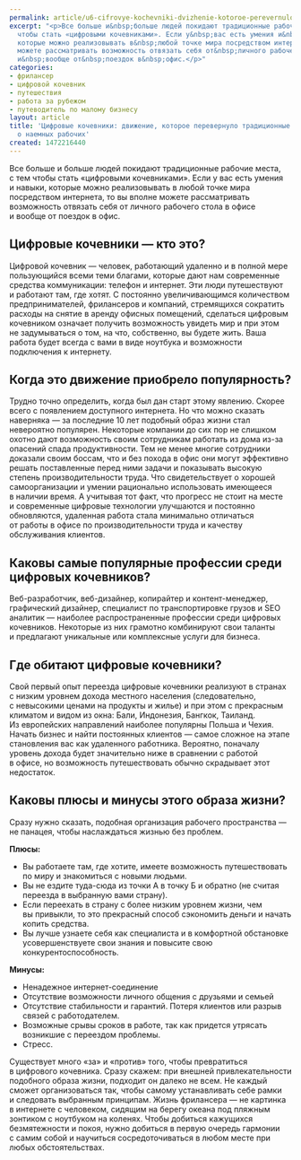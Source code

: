 ```yaml
---
permalink: article/u6-cifrovye-kochevniki-dvizhenie-kotoroe-perevernulo-tradicionnye-predstavleniya-o-naemnyh
excerpt: "<p>Все больше и&nbsp;больше людей покидают традиционные рабочие места, с&nbsp;тем
  чтобы стать «цифровыми кочевниками». Если у&nbsp;вас есть умения и&nbsp;навыки,
  которые можно реализовывать в&nbsp;любой точке мира посредством интернета, то&nbsp;вы&nbsp;вполне
  можете рассматривать возможность отвязать себя от&nbsp;личного рабочего стола в&nbsp;офисе
  и&nbsp;вообще от&nbsp;поездок в&nbsp;офис.</p>"
categories:
- фрилансер
- цифровой кочевник
- путешествия
- работа за рубежом
- путеводитель по малому бизнесу
layout: article
title: 'Цифровые кочевники: движение, которое перевернуло традиционные представления
  о наемных рабочих'
created: 1472216440
---
```

<p>Все больше и&nbsp;больше людей покидают традиционные рабочие места, с&nbsp;тем чтобы стать «цифровыми кочевниками». Если у&nbsp;вас есть умения и&nbsp;навыки, которые можно реализовывать в&nbsp;любой точке мира посредством интернета, то&nbsp;вы&nbsp;вполне можете рассматривать возможность отвязать себя от&nbsp;личного рабочего стола в&nbsp;офисе и&nbsp;вообще от&nbsp;поездок в&nbsp;офис.</p>
<h2>Цифровые кочевники&nbsp;— кто это?</h2>
<p>Цифровой кочевник&nbsp;— человек, работающий удаленно и&nbsp;в&nbsp;полной мере пользующийся всеми теми благами, которые дают нам современные средства коммуникации: телефон и&nbsp;интернет. Эти люди путешествуют и&nbsp;работают там, где хотят. С&nbsp;постоянно увеличивающимся количеством предпринимателей, фрилансеров и&nbsp;компаний, стремящихся сократить расходы на&nbsp;снятие в&nbsp;аренду офисных помещений, сделаться цифровым кочевником означает получить возможность увидеть мир и&nbsp;при этом не&nbsp;задумываться о&nbsp;том, на&nbsp;что, собственно, вы&nbsp;будете жить. Ваша работа будет всегда с&nbsp;вами в&nbsp;виде ноутбука и&nbsp;возможности подключения к&nbsp;интернету. </p>
<h2>Когда это движение приобрело популярность?</h2>
<p>Трудно точно определить, когда был дан старт этому явлению. Скорее всего с&nbsp;появлением доступного интернета. Но&nbsp;что можно сказать наверняка&nbsp;— за&nbsp;последние 10&nbsp;лет подобный образ жизни стал невероятно популярен. Некоторые компании до&nbsp;сих пор не&nbsp;слишком охотно дают возможность своим сотрудникам работать из&nbsp;дома из-за опасений спада продуктивности. Тем не&nbsp;менее многие сотрудники доказали своим боссам, что и&nbsp;без похода в&nbsp;офис они могут эффективно решать поставленные перед ними задачи и&nbsp;показывать высокую степень производительности труда. Что свидетельствует о&nbsp;хорошей самоорганизации и&nbsp;умении рационально использовать имеющееся в&nbsp;наличии время. А&nbsp;учитывая тот факт, что прогресс не&nbsp;стоит на&nbsp;месте и&nbsp;современные цифровые технологии улучшаются и&nbsp;постоянно обновляются, удаленная работа стала минимально отличаться от&nbsp;работы в&nbsp;офисе по&nbsp;производительности труда и&nbsp;качеству обслуживания клиентов.</p>
<h2>Каковы самые популярные профессии среди цифровых кочевников?</h2>
<p>Веб-разработчик, веб-дизайнер, копирайтер и&nbsp;контент-менеджер, графический дизайнер, специалист по&nbsp;транспортировке грузов и&nbsp;SEO аналитик&nbsp;— наиболее распространенные профессии среди цифровых кочевников. Некоторые из&nbsp;них грамотно комбинируют свои таланты и&nbsp;предлагают уникальные или комплексные услуги для бизнеса. </p>
<h2>Где обитают цифровые кочевники?</h2>
<p>Свой первый опыт переезда цифровые кочевники реализуют в&nbsp;странах с&nbsp;низким уровнем дохода местного населения (следовательно, с&nbsp;невысокими ценами на&nbsp;продукты и&nbsp;жилье) и&nbsp;при этом с&nbsp;прекрасным климатом и&nbsp;видом из&nbsp;окна: Бали, Индонезия, Бангкок, Таиланд. Из&nbsp;европейских направлений наиболее популярны Польша и&nbsp;Чехия. Начать бизнес и&nbsp;найти постоянных клиентов&nbsp;— самое сложное на&nbsp;этапе становления вас как удаленного работника. Вероятно, поначалу уровень дохода будет значительно ниже в&nbsp;сравнении с&nbsp;работой в&nbsp;офисе, но&nbsp;возможность путешествовать обычно скрадывает этот недостаток. </p>
<h2>Каковы плюсы и&nbsp;минусы этого образа жизни?</h2>
<p>Сразу нужно сказать, подобная организация рабочего пространства&nbsp;— не&nbsp;панацея, чтобы наслаждаться жизнью без проблем.</p>
<p><strong>Плюсы:</strong></p>
<p>
	<ul>
		<li><span>Вы</span>&nbsp;<span>работаете там, где хотите, имеете возможность путешествовать по</span>&nbsp;<span>миру и</span>&nbsp;<span>знакомиться с</span>&nbsp;<span>новыми людьми.</span></li>
		<li><span>Вы</span>&nbsp;<span>не</span>&nbsp;<span>ездите туда-сюда из</span>&nbsp;<span>точки</span>&nbsp;<span>А в</span>&nbsp;<span>точку</span>&nbsp;<span>Б и</span>&nbsp;<span>обратно (не</span>&nbsp;<span>считая переезда в</span>&nbsp;<span>выбранную вами страну).</span></li>
		<li><span>Если переехать в</span>&nbsp;<span>страну с</span>&nbsp;<span>более низким уровнем жизни, чем вы</span>&nbsp;<span>привыкли, то</span>&nbsp;<span>это прекрасный способ сэкономить деньги и</span>&nbsp;<span>начать копить средства.</span></li>
		<li><span>Вы</span>&nbsp;<span>лучше узнаете себя как специалиста и</span>&nbsp;<span>в</span>&nbsp;<span>комфортной обстановке усовершенствуете свои знания и</span>&nbsp;<span>повысите свою конкурентоспособность.</span></li>
	</ul>
</p>
<p><strong>Минусы:</strong></p>
<p>
	<ul>
		<li><span>Ненадежное интернет-соединение</span></li>
		<li><span>Отсутствие возможности личного общения с</span>&nbsp;<span>друзьями и</span>&nbsp;<span>семьей</span></li>
		<li><span>Отсутствие стабильности и</span>&nbsp;<span>гарантий. Потеря клиентов или разрыв связей с</span>&nbsp;<span>работодателем.</span></li>
		<li><span>Возможные срывы сроков в</span>&nbsp;<span>работе, так как придется утрясать возникшие с</span>&nbsp;<span>переездом проблемы.</span></li>
		<li><span>Стресс.</span></li>
	</ul>
</p>
<p>Существует много «за» и&nbsp;«против» того, чтобы превратиться в&nbsp;цифрового кочевника. Сразу скажем: при внешней привлекательности подобного образа жизни, подходит он&nbsp;далеко не&nbsp;всем. Не&nbsp;каждый сможет организоваться так, чтобы самому устанавливать себе рамки и&nbsp;следовать выбранным принципам. Жизнь фрилансера&nbsp;— не&nbsp;картинка в&nbsp;интернете с&nbsp;человеком, сидящим на&nbsp;берегу океана под пляжным зонтиком с&nbsp;ноутбуком на&nbsp;коленях. Чтобы добиться кажущихся безмятежности и&nbsp;покоя, нужно добиться в&nbsp;первую очередь гармонии с&nbsp;самим собой и&nbsp;научиться сосредоточиваться в&nbsp;любом месте при любых обстоятельствах. </p>

